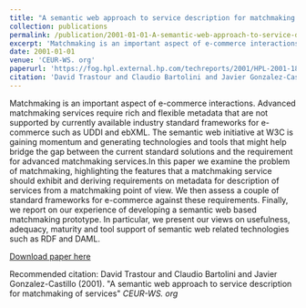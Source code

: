 ```yaml
---
title: "A semantic web approach to service description for matchmaking of services"
collection: publications
permalink: /publication/2001-01-01-A-semantic-web-approach-to-service-description-for-matchmaking-of-services
excerpt: 'Matchmaking is an important aspect of e-commerce interactions. Advanced matchmaking services require rich and flexible metadata that are not supported by currently available industry standard frameworks for e-commerce such as UDDI and ebXML. The semantic web initiative at W3C is gaining momentum and generating technologies and tools that might help bridge the gap between the current standard solutions and the requirement for advanced matchmaking services.In this paper we examine the problem of matchmaking, highlighting the features that a matchmaking service should exhibit and deriving requirements on metadata for description of services from a matchmaking point of view. We then assess a couple of standard frameworks for e-commerce against these requirements. Finally, we report on our experience of developing a semantic web based matchmaking prototype. In particular, we present our views on usefulness, adequacy, maturity and tool support of semantic web related technologies such as RDF and DAML.'
date: 2001-01-01
venue: 'CEUR-WS. org'
paperurl: 'https://fog.hpl.external.hp.com/techreports/2001/HPL-2001-183.pdf'
citation: 'David Trastour and Claudio Bartolini and Javier Gonzalez-Castillo (2001). &quot;A semantic web approach to service description for matchmaking of services&quot; <i>CEUR-WS. org</i> '
---
```

Matchmaking is an important aspect of e-commerce interactions. Advanced matchmaking services require rich and flexible metadata that are not supported by currently available industry standard frameworks for e-commerce such as UDDI and ebXML. The semantic web initiative at W3C is gaining momentum and generating technologies and tools that might help bridge the gap between the current standard solutions and the requirement for advanced matchmaking services.In this paper we examine the problem of matchmaking, highlighting the features that a matchmaking service should exhibit and deriving requirements on metadata for description of services from a matchmaking point of view. We then assess a couple of standard frameworks for e-commerce against these requirements. Finally, we report on our experience of developing a semantic web based matchmaking prototype. In particular, we present our views on usefulness, adequacy, maturity and tool support of semantic web related technologies such as RDF and DAML.

[Download paper here](https://fog.hpl.external.hp.com/techreports/2001/HPL-2001-183.pdf)

Recommended citation: David Trastour and Claudio Bartolini and Javier Gonzalez-Castillo (2001). "A semantic web approach to service description for matchmaking of services" <i>CEUR-WS. org</i> 